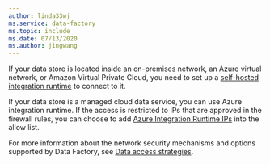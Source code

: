 ```yaml
---
author: linda33wj
ms.service: data-factory
ms.topic: include
ms.date: 07/13/2020
ms.author: jingwang
---
```

<!--
    Separate the generic requirement on Self-hosted Integration Runtime set-up from connector articles.
-->
If your data store is located inside an on-premises network, an Azure virtual network, or Amazon Virtual Private Cloud, you need to set up a [self-hosted integration runtime](../articles/data-factory/create-self-hosted-integration-runtime.md) to connect to it.

If your data store is a managed cloud data service, you can use Azure integration runtime. If the access is restricted to IPs that are approved in the firewall rules, you can choose to add [Azure Integration Runtime IPs](../articles/data-factory/azure-integration-runtime-ip-addresses.md) into the allow list. 

For more information about the network security mechanisms and options supported by Data Factory, see [Data access strategies](../articles/data-factory/data-access-strategies.md).

